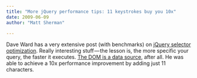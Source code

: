 ```yaml
---
title: "More jQuery performance tips: 11 keystrokes buy you 10x"
date: 2009-06-09
author: "Matt Sherman"

---
```


Dave Ward has a very extensive post (with benchmarks) on [jQuery selector optimization](http://encosia.com/2009/06/09/11-keystrokes-that-made-my-jquery-selector-run-10x-faster/). Really interesting stuff — the lesson is, the more specific your query, the faster it executes. [The DOM is a data source](/blog/post/jQuery-performance-tips.aspx), after all. He was able to achieve a 10x performance improvement by adding just 11 characters.
